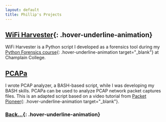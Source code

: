 ```yaml
---
layout: default
title: Phillip's Projects
---
```


## [WiFi Harvester](./wifiHarvester.md){: .hover-underline-animation}

WiFi Harvester is a Python script I developed as a forensics tool during my [Python Forensics course](https://classlist.champlain.edu/show/course/number/FOR_360){: .hover-underline-animation target="_blank"} at Champlain College.

## [PCAPa](./PCAPa.md)

I wrote PCAP analyzer, a BASH-based script, while I was developing my BASH skills. PCAPa can be used to analyze PCAP network packet captures files. This is an adapted script based on a video tutorial from [Packet Pioneer](https://packetpioneer.com/about-me/){: .hover-underline-animation target="_blank"}.

### [Back...](./){: .hover-underline-animation}
